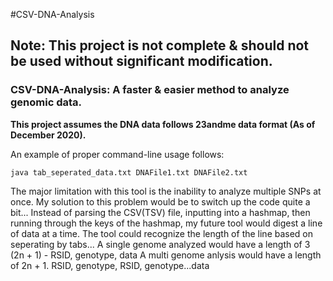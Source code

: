 #CSV-DNA-Analysis

## Note: This project is not complete & should not be used without significant modification.

### CSV-DNA-Analysis: A faster & easier method to analyze genomic data.

**This project assumes the DNA data follows 23andme data format (As of December 2020).**

 An example of proper command-line usage follows:
 ```
 java tab_seperated_data.txt DNAFile1.txt DNAFile2.txt
 ```

 The major limitation with this tool is the inability to analyze multiple SNPs at once.
 My solution to this problem would be to switch up the code quite a bit...
 Instead of parsing the CSV(TSV) file, inputting into a hashmap, then running through the keys of the hashmap, my future tool would digest a line of data at a time.
The tool could recognize the length of the line based on seperating by tabs...
A single genome analyzed would have a length of 3 (2n + 1) - RSID, genotype, data
A multi genome anlysis would have a length of 2n + 1. RSID, genotype, RSID, genotype...data

